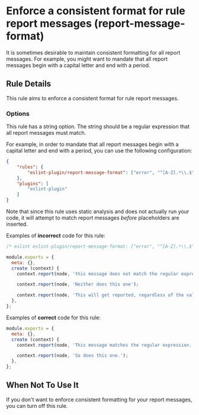 # Enforce a consistent format for rule report messages (report-message-format)

It is sometimes desirable to maintain consistent formatting for all report messages. For example, you might want to mandate that all report messages begin with a capital letter and end with a period.

## Rule Details

This rule aims to enforce a consistent format for rule report messages.

### Options

This rule has a string option. The string should be a regular expression that all report messages must match.

For example, in order to mandate that all report messages begin with a capital letter and end with a period, you can use the following configuration:

```json
{
    "rules": {
        "eslint-plugin/report-message-format": ["error", "^[A-Z].*\\.$"]
    },
    "plugins": [
        "eslint-plugin"
    ]
}
```

Note that since this rule uses static analysis and does not actually run your code, it will attempt to match report messages *before* placeholders are inserted.

Examples of **incorrect** code for this rule:

```js
/* eslint eslint-plugin/report-message-format: ["error", "^[A-Z].*\\.$"] */

module.exports = {
  meta: {},
  create (context) {
    context.report(node, 'this message does not match the regular expression.');

    context.report(node, 'Neither does this one');

    context.report(node, 'This will get reported, regardless of the value of the {{placeholder}}', { placeholder: foo });
  },
};
```

Examples of **correct** code for this rule:

```js
module.exports = {
  meta: {},
  create (context) {
    context.report(node, 'This message matches the regular expression.');

    context.report(node, 'So does this one.');
  },
};
```

## When Not To Use It

If you don't want to enforce consistent formatting for your report messages, you can turn off this rule.
